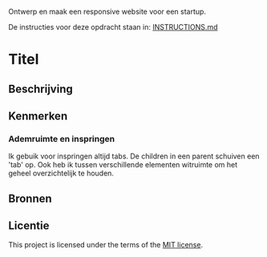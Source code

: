 Ontwerp en maak een responsive website voor een startup.

De instructies voor deze opdracht staan in: [INSTRUCTIONS.md](https://github.com/fdnd-task/the-startup-responsive-interactieve-website/blob/main/docs/INSTRUCTIONS.md)

# Titel
<!-- Geef je project een titel en schrijf in één zin wat het is -->

## Beschrijving
<!-- In de Beschrijving staat hoe je project er uit ziet, hoe het werkt en wat je er mee kan. -->
<!-- Voeg een mooie poster visual toe 📸 -->
<!-- Voeg een link toe naar Github Pages 🌐-->

## Kenmerken
### Ademruimte en inspringen
Ik gebuik voor inspringen altijd tabs. De children in een parent schuiven een 'tab' op. Ook heb ik tussen verschillende elementen witruimte om het geheel overzichtelijk te houden.

## Bronnen

## Licentie

This project is licensed under the terms of the [MIT license](./LICENSE).


